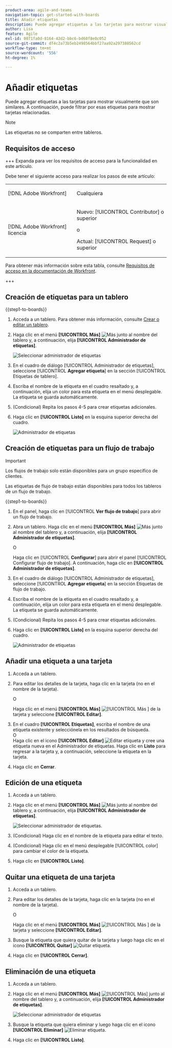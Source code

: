 ```yaml
---
product-area: agile-and-teams
navigation-topic: get-started-with-boards
title: Añadir etiquetas
description: Puede agregar etiquetas a las tarjetas para mostrar visualmente que son similares. A continuación, puede filtrar por esas etiquetas para mostrar tarjetas relacionadas.
author: Lisa
feature: Agile
exl-id: 0071fa0d-8164-42d2-bbc6-bd60f8e0c052
source-git-commit: df4c2a73b5eb2498564bbf27aa92a297388562cd
workflow-type: tm+mt
source-wordcount: '556'
ht-degree: 1%

---
```


# Añadir etiquetas

Puede agregar etiquetas a las tarjetas para mostrar visualmente que son similares. A continuación, puede filtrar por esas etiquetas para mostrar tarjetas relacionadas.

>[!NOTE]
>
>Las etiquetas no se comparten entre tableros.

## Requisitos de acceso

+++ Expanda para ver los requisitos de acceso para la funcionalidad en este artículo.

Debe tener el siguiente acceso para realizar los pasos de este artículo:

<table style="table-layout:auto"> 
 <col> 
 <col> 
 <tbody> 
  <tr> 
   <td role="rowheader">[!DNL Adobe Workfront]</td> 
   <td> <p>Cualquiera</p> </td> 
  </tr> 
  <tr> 
   <td role="rowheader">[!DNL Adobe Workfront] licencia</td> 
   <td> 
   <p>Nuevo: [!UICONTROL Contributor] o superior</p> 
   <p>o</p>
   <p>Actual: [!UICONTROL Request] o superior</p>
   </td> 
  </tr> 
 </tbody> 
</table>

Para obtener más información sobre esta tabla, consulte [Requisitos de acceso en la documentación de Workfront](/help/quicksilver/administration-and-setup/add-users/access-levels-and-object-permissions/access-level-requirements-in-documentation.md).

+++

## Creación de etiquetas para un tablero

{{step1-to-boards}}

1. Acceda a un tablero. Para obtener más información, consulte [Crear o editar un tablero](../../agile/get-started-with-boards/create-edit-board.md).
1. Haga clic en el menú **[!UICONTROL Más]** ![Más](assets/more-icon-spectrum.png) junto al nombre del tablero y, a continuación, elija **[!UICONTROL Administrador de etiquetas]**.

   ![Seleccionar administrador de etiquetas](assets/boards-tagmanager-350x189.png)

1. En el cuadro de diálogo [!UICONTROL Administrador de etiquetas], seleccione [!UICONTROL **Agregar etiqueta**] en la sección [!UICONTROL Etiquetas de tablero].
1. Escriba el nombre de la etiqueta en el cuadro resaltado y, a continuación, elija un color para esta etiqueta en el menú desplegable. La etiqueta se guarda automáticamente.
1. (Condicional) Repita los pasos 4-5 para crear etiquetas adicionales.
1. Haga clic en **[!UICONTROL Listo]** en la esquina superior derecha del cuadro.

   ![Administrador de etiquetas](assets/tag-manager-2023.png)

## Creación de etiquetas para un flujo de trabajo

>[!IMPORTANT]
>
>Los flujos de trabajo solo están disponibles para un grupo específico de clientes.

Las etiquetas de flujo de trabajo están disponibles para todos los tableros de un flujo de trabajo.

{{step1-to-boards}}

1. En el panel, haga clic en [!UICONTROL **Ver flujo de trabajo**] para abrir un flujo de trabajo.
1. Abra un tablero. Haga clic en el menú **[!UICONTROL Más]** ![Más](assets/more-icon-spectrum.png) junto al nombre del tablero y, a continuación, elija **[!UICONTROL Administrador de etiquetas]**.

   O

   Haga clic en [!UICONTROL **Configurar**] para abrir el panel [!UICONTROL Configurar flujo de trabajo]. A continuación, haga clic en **[!UICONTROL Administrador de etiquetas]**.

1. En el cuadro de diálogo [!UICONTROL Administrador de etiquetas], seleccione [!UICONTROL **Agregar etiqueta**] en la sección Etiquetas de flujo de trabajo.
1. Escriba el nombre de la etiqueta en el cuadro resaltado y, a continuación, elija un color para esta etiqueta en el menú desplegable. La etiqueta se guarda automáticamente.
1. (Condicional) Repita los pasos 4-5 para crear etiquetas adicionales.
1. Haga clic en **[!UICONTROL Listo]** en la esquina superior derecha del cuadro.

   ![Administrador de etiquetas](assets/tag-manager-workstreams.png)

## Añadir una etiqueta a una tarjeta

1. Acceda a un tablero.
1. Para editar los detalles de la tarjeta, haga clic en la tarjeta (no en el nombre de la tarjeta).

   O

   Haga clic en el menú **[!UICONTROL Más]** ![[!UICONTROL Más ]](assets/more-icon-spectrum.png) de la tarjeta y seleccione **[!UICONTROL Editar]**.

1. En el cuadro **[!UICONTROL Etiquetas]**, escriba el nombre de una etiqueta existente y selecciónela en los resultados de búsqueda.\
   O\
   Haga clic en el icono **[!UICONTROL Editar]** ![Editar etiqueta](assets/boards-edittag-30x29.png) y cree una etiqueta nueva en el Administrador de etiquetas. Haga clic en **Listo** para regresar a la tarjeta y, a continuación, seleccione la etiqueta en la tarjeta.
1. Haga clic en **Cerrar**.

## Edición de una etiqueta

1. Acceda a un tablero.
1. Haga clic en el menú **[!UICONTROL Más]** ![Más](assets/more-icon-spectrum.png) junto al nombre del tablero y, a continuación, elija **[!UICONTROL Administrador de etiquetas]**.

   ![Seleccionar administrador de etiquetas.](assets/boards-tagmanager-350x189.png)

1. (Condicional) Haga clic en el nombre de la etiqueta para editar el texto.
1. (Condicional) Haga clic en el menú desplegable [!UICONTROL color] para cambiar el color de la etiqueta.
1. Haga clic en **[!UICONTROL Listo]**.

## Quitar una etiqueta de una tarjeta

1. Acceda a un tablero.
1. Para editar los detalles de la tarjeta, haga clic en la tarjeta (no en el nombre de la tarjeta).

   O

   Haga clic en el menú **[!UICONTROL Más]** ![[!UICONTROL Más ]](assets/more-icon-spectrum.png) de la tarjeta y seleccione **[!UICONTROL Editar]**.

1. Busque la etiqueta que quiera quitar de la tarjeta y luego haga clic en el icono **[!UICONTROL Quitar]** ![Quitar etiqueta](assets/copy-of-boards-remove-30x23.png).
1. Haga clic en **[!UICONTROL Cerrar]**.

## Eliminación de una etiqueta

1. Acceda a un tablero.
1. Haga clic en el menú **[!UICONTROL Más]** ![[!UICONTROL Más]](assets/more-icon-spectrum.png) junto al nombre del tablero y, a continuación, elija **[!UICONTROL Administrador de etiquetas]**.

   ![Seleccionar administrador de etiquetas](assets/boards-tagmanager-350x189.png)

1. Busque la etiqueta que quiera eliminar y luego haga clic en el icono **[!UICONTROL Eliminar]** ![Eliminar etiqueta](assets/copy-of-boards-delete-30x27.png).
1. Haga clic en **[!UICONTROL Listo]**.
